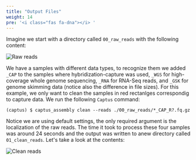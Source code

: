 ```yaml
---
title: "Output Files"
weight: 14
pre: '<i class="fas fa-dna"></i> '
---
```


Imagine we start with a directory called `00_raw_reads` with the following content:

![Raw reads](/images/raw_reads.png?width=500)

We have a samples with different data types, to recognize them we added `_CAP` to the samples where hybridization-capture was used, `_WGS` for high-coverage whole genome sequencing, `_RNA` for RNA-Seq reads, and `_GSK` for genome skimming data (notice also the difference in file sizes). For this example, we only want to clean the samples in red rectanlges correspondig to capture data. We run the following `Captus` command:

```console
(captus) $ captus_assembly clean --reads ./00_raw_reads/*_CAP_R?.fq.gz
```

Notice we are using default settings, the only required argument is the localization of the raw reads. The time it took to process these four samples was around 24 seconds and the output was written to anew directory called `01_clean_reads`. Let's take a look at the contents:

![Clean reads](/images/clean_reads.png?width=500)


